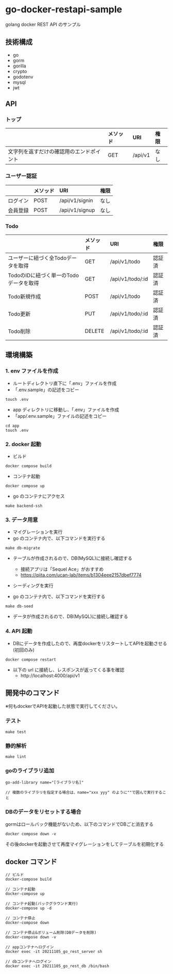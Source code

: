 # go-docker-restapi-sample

golang docker REST API のサンプル

## 技術構成

- go
- gorm
- gorilla
- crypto
- godotenv
- mysql
- jwt

## API

### トップ

|                                          | メソッド | URI     | 権限 |
| :--------------------------------------- | :------- | :------ | :--- |
| 文字列を返すだけの確認用のエンドポイント | GET      | /api/v1 | なし |

### ユーザー認証

|                                          | メソッド | URI     | 権限 |
| :--------------------------------------- | :------- | :------ | :--- |
| ログイン | POST      | /api/v1/signin | なし |
| 会員登録 | POST      | /api/v1/signup | なし |

### Todo

|                                          | メソッド | URI     | 権限 |
| :--------------------------------------- | :------- | :------ | :--- |
| ユーザーに紐づく全Todoデータを取得 | GET      | /api/v1/todo | 認証済 |
| TodoのIDに紐づく単一のTodoデータを取得  | GET      | /api/v1/todo/:id | 認証済 |
| Todo新規作成  | POST      | /api/v1/todo | 認証済 |
| Todo更新  | PUT      | /api/v1/todo/:id | 認証済 |
| Todo削除  | DELETE      | /api/v1/todo/:id | 認証済 |

## 環境構築

### 1. env ファイルを作成

- ルートディレクトリ直下に「.env」ファイルを作成
- 「.env.sample」の記述をコピー

```
touch .env
```

- app ディレクトリに移動し、「.env」ファイルを作成
- 「app/.env.sample」ファイルの記述をコピー

```
cd app
touch .env
```

### 2. docker 起動

- ビルド

```
docker compose build
```

- コンテナ起動

```
docker compose up
```

- go のコンテナにアクセス

```
make backend-ssh
```

### 3. データ用意

- マイグレーションを実行
- go のコンテナ内で、以下コマンドを実行する

```
make db-migrate
```

- テーブルが作成されるので、DB(MySQL)に接続し確認する

  - 接続アプリは「Sequel Ace」がおすすめ
  - https://qiita.com/ucan-lab/items/b1304eee2157dbef7774

- シーディングを実行
- go のコンテナ内で、以下コマンドを実行する

```
make db-seed
```

- データが作成されるので、DB(MySQL)に接続し確認する

### 4. API 起動

- DBにデータを作成したので、再度dockerをリスタートしてAPIを起動させる (初回のみ)

```
docker compose restart
```

- 以下の url に接続し、レスポンスが返ってくる事を確認
  - http://localhost:4000/api/v1

## 開発中のコマンド
※何もdockerでAPIを起動した状態で実行してください。

### テスト
```
make test
```

### 静的解析
```
make lint
```

### goのライブラリ追加
```
go-add-library name="[ライブラリ名]"

// 複数のライブラリを指定する場合は、name="xxx yyy" のように""で囲んで実行すること
```

### DBのデータをリセットする場合
gormはロールバック機能がないため、以下のコマンドでDBごと消去する
```
docker compose down -v
```

その後dockerを起動させて再度マイグレーションをしてテーブルを初期化する

## docker コマンド

```
// ビルド
docker-compose build

// コンテナ起動
docker-compose up

// コンテナ起動(バックグラウンド実行)
docker-compose up -d

// コンテナ停止
docker-compose down

// コンテナ停止&ボリューム削除(DBデータを削除)
docker-compose down -v

// appコンテナへログイン
docker exec -it 20211105_go_rest_server sh

// dbコンテナへログイン
docker exec -it 20211105_go_rest_db /bin/bash

```
